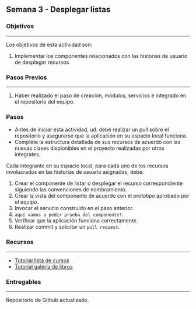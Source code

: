 ## Semana 3 - Desplegar listas

### Objetivos
----
Los objetivos de esta actividad son:

1. Implementar los componentes relacionados con las historias de usuario de desplegar recursos

   
### Pasos Previos
----

1. Haber realizado el paso de creación, módulos, servicios e integrado en el repositorio del equipo.

### Pasos

* Antes de iniciar esta actividad, ud. debe realizar un pull sobre el repositorio y 
asegurarse que la aplicación en su espacio local funciona. 
* Complete la estructura detallada de sus recursos de acuerdo con las nuevas clases displonibles en el proyecto realizadas por otros integrates.

Cada integrante en su espacio local, para cada uno de los recursos  involucrados en las historias de usuario asignadas, debe:
1. Crear el componente de listar o desplegar el recurso correspondiente siguiendo las convenciones de nombramiento.
2. Crear la vista del componente de acuerdo con el prototipo aprobado por el equipo.
3. Invocar el servicio construido en el paso anterior. 
4. `aquí vamos a pedir prueba del componente?`.
5. Verificar que la aplicación funciona correctamente.
6. Realizar commit y solicitar un `pull request`.  


### Recursos
---

* [Tutorial lista de cursos ](https://misovirtual.virtual.uniandes.edu.co/codelabs/angular-courses-basico/index.html#0)
* [Tutorial galería de libros](https://misovirtual.virtual.uniandes.edu.co/codelabs/angular-books-listar/#0)

### Entregables
---
Repositorio de Github actualizado.